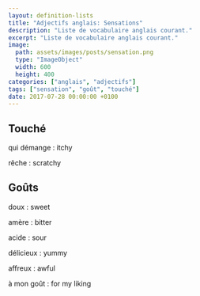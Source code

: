 ```yaml
---
layout: definition-lists
title: "Adjectifs anglais: Sensations"
description: "Liste de vocabulaire anglais courant."
excerpt: "Liste de vocabulaire anglais courant."
image:
  path: assets/images/posts/sensation.png
  type: "ImageObject"
  width: 600
  height: 400
categories: ["anglais", "adjectifs"]
tags: ["sensation", "goût", "touché"]
date: 2017-07-28 00:00:00 +0100
---
```


## Touché

qui démange
: itchy

rêche
: scratchy


## Goûts

doux
: sweet

amère
: bitter

acide
: sour

délicieux
: yummy

affreux
: awful

à mon goût
: for my liking
